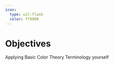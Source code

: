 ```yaml
---
icon:
  type: uil:flask
  color: ff9900
---   
```


# Objectives

Applying Basic Color Theory Terminology yourself